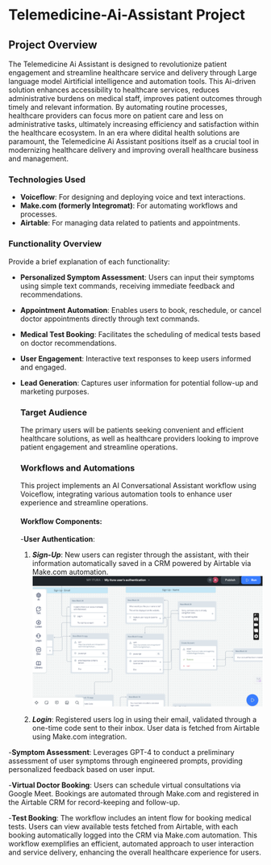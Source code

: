 # Telemedicine-Ai-Assistant Project

## Project Overview
The Telemedicine Ai Assistant is designed to revolutionize patient engagement and streamline healthcare service and delivery through Large language model Airtificial intelligence and automation tools.
This Ai-driven solution enhances accessibility to healthcare services, reduces administrative burdens on medical staff, improves patient outcomes through timely and relevant information. By automating routine processes, healthcare providers can focus more on patient care and less on administrative tasks, ultimately increasing efficiency and satisfaction within the healthcare ecosystem. In an era where didital health solutions are paramount, the Telemedicine Ai Assistant positions itself as a crucial tool in modernizing healthcare delivery and improving overall healthcare business and management.


### Technologies Used
- **Voiceflow**: For designing and deploying voice and text interactions.
- **Make.com (formerly Integromat)**: For automating workflows and processes.
- **Airtable**: For managing data related to patients and appointments.

### Functionality Overview
Provide a brief explanation of each functionality:
- **Personalized Symptom Assessment**: Users can input their symptoms using simple text commands, receiving immediate feedback and recommendations.
- **Appointment Automation**: Enables users to book, reschedule, or cancel doctor appointments directly through text commands.
- **Medical Test Booking**: Facilitates the scheduling of medical tests based on doctor recommendations.
- **User Engagement**: Interactive text responses to keep users informed and engaged.
- **Lead Generation**: Captures user information for potential follow-up and marketing purposes.


  ### Target Audience

  The primary users will be patients seeking convenient and efficient healthcare solutions, as well as healthcare providers looking to improve patient engagement and streamline operations.

  ### Workflows and Automations
  This project implements an AI Conversational Assistant workflow using Voiceflow, integrating various automation tools to enhance user experience and streamline operations.

  #### Workflow Components:
  -**User Authentication**:
  1. ***Sign-Up***: New users can register through the assistant, with their information automatically saved in a CRM powered by Airtable via Make.com automation.
       ![sign up workflow](https://github.com/Elson72/Telemedicine-Ai-Assistant/blob/main/itura%20sign%20up.png)
     
  3. ***Login***: Registered users log in using their email, validated through a one-time code sent to their inbox. User data is fetched from Airtable using Make.com integration.

 -**Symptom Assessment**:
Leverages GPT-4 to conduct a preliminary assessment of user symptoms through engineered prompts, providing personalized feedback based on user input.

 -**Virtual Doctor Booking**:
Users can schedule virtual consultations via Google Meet. Bookings are automated through Make.com and registered in the Airtable CRM for record-keeping and follow-up.

 -**Test Booking**:
The workflow includes an intent flow for booking medical tests. Users can view available tests fetched from Airtable, with each booking automatically logged into the CRM via Make.com automation.
This workflow exemplifies an efficient, automated approach to user interaction and service delivery, enhancing the overall healthcare experience for users.


